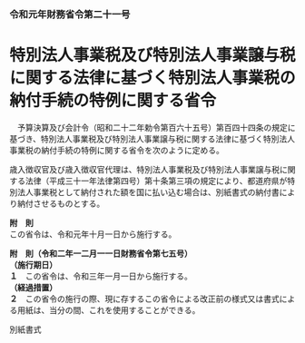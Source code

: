 ### 令和元年財務省令第二十一号  
# 特別法人事業税及び特別法人事業譲与税に関する法律に基づく特別法人事業税の納付手続の特例に関する省令  
　予算決算及び会計令（昭和二十二年勅令第百六十五号）第百四十四条の規定に基づき、特別法人事業税及び特別法人事業譲与税に関する法律に基づく特別法人事業税の納付手続の特例に関する省令を次のように定める。  
  
歳入徴収官及び歳入徴収官代理は、特別法人事業税及び特別法人事業譲与税に関する法律（平成三十一年法律第四号）第十条第三項の規定により、都道府県が特別法人事業税として納付された額を国に払い込む場合は、別紙書式の納付書により納付させるものとする。  
  
**附　則**  
この省令は、令和元年十月一日から施行する。  
  
**附　則（令和二年一二月一一日財務省令第七五号）**  
**（施行期日）**  
**１**　この省令は、令和三年一月一日から施行する。  
**（経過措置）**  
**２**　この省令の施行の際、現に存するこの省令による改正前の様式又は書式による用紙は、当分の間、これを使用することができる。  
  
別紙書式
          
        
          
        
          
        